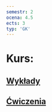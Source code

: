 ```yaml
---
semestr: 2
ocena: 4.5
ects: 3
typ: 'GK'
---
```


# Kurs:
## [Wykłady](Notatki/Semestr%202/Teoria%20system%C3%B3w/Wyk%C5%82ady/Wyk%C5%82ady.md)
## [Ćwiczenia](Notatki/Semestr%202/Teoria%20system%C3%B3w/%C4%86wiczenia/%C4%86wiczenia.md)

